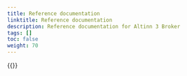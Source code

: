 ```yaml
---
title: Reference documentation
linktitle: Reference documentation
description: Reference documentation for Altinn 3 Broker
tags: []
toc: false
weight: 70
---
```


{{<children />}}